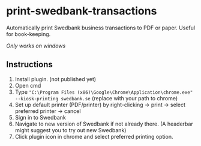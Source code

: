 # print-swedbank-transactions
Automatically print Swedbank business transactions to PDF or paper. Useful for book-keeping.

*Only works on windows*

## Instructions

1. Install plugin. (not published yet)
2. Open cmd
3. Type `"C:\Program Files (x86)\Google\Chrome\Application\chrome.exe" --kiosk-printing swedbank.se` (replace with your path to chrome)
4. Set up default printer (PDF/printer) by right-clicking -> print -> select preferred printer -> cancel
5. Sign in to Swedbank
6. Navigate to new version of Swedbank if not already there. (A headerbar might suggest you to try out new Swedbank)
7. Click plugin icon in chrome and select preferred printing option. 
